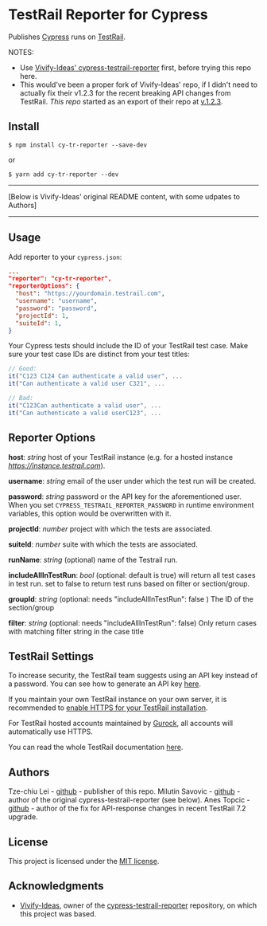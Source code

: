 # TestRail Reporter for Cypress

Publishes [Cypress](https://www.cypress.io/) runs on [TestRail](https://www.gurock.com/testrail/).

NOTES:

- Use [Vivify-Ideas' cypress-testrail-reporter](https://github.com/Vivify-Ideas/cypress-testrail-reporter) first, before trying this repo here.
- This would've been a proper fork of Vivify-Ideas' repo, if I didn't need to actually fix their v1.2.3 for the recent breaking API changes from TestRail. _This repo_ started as an export of their repo at [v.1.2.3](https://github.com/Vivify-Ideas/cypress-testrail-reporter/commit/32ed9b8c47ff2150fd0af68950f186da4c3fc066).

## Install

```shell
$ npm install cy-tr-reporter --save-dev
```

or

```
$ yarn add cy-tr-reporter --dev
```

---

[Below is Vivify-Ideas\' original README content, with some udpates to Authors]

---

## Usage

Add reporter to your `cypress.json`:

```json
...
"reporter": "cy-tr-reporter",
"reporterOptions": {
  "host": "https://yourdomain.testrail.com",
  "username": "username",
  "password": "password",
  "projectId": 1,
  "suiteId": 1,
}
```

Your Cypress tests should include the ID of your TestRail test case. Make sure
your test case IDs are distinct from your test titles:

```Javascript
// Good:
it("C123 C124 Can authenticate a valid user", ...
it("Can authenticate a valid user C321", ...

// Bad:
it("C123Can authenticate a valid user", ...
it("Can authenticate a valid userC123", ...
```

## Reporter Options

**host**: _string_ host of your TestRail instance (e.g. for a hosted instance
_https://instance.testrail.com_).

**username**: _string_ email of the user under which the test run will be
created.

**password**: _string_ password or the API key for the aforementioned user. When
you set `CYPRESS_TESTRAIL_REPORTER_PASSWORD` in runtime environment variables,
this option would be overwritten with it.

**projectId**: _number_ project with which the tests are associated.

**suiteId**: _number_ suite with which the tests are associated.

**runName**: _string_ (optional) name of the Testrail run.

**includeAllInTestRun**: _bool_ (optional: default is true) will return all test
cases in test run. set to false to return test runs based on filter or
section/group.

**groupId**: _string_ (optional: needs "includeAllInTestRun": false ) The ID of
the section/group

**filter**: _string_ (optional: needs "includeAllInTestRun": false) Only return
cases with matching filter string in the case title

## TestRail Settings

To increase security, the TestRail team suggests using an API key instead of a
password. You can see how to generate an API key
[here](http://docs.gurock.com/testrail-api2/accessing#username_and_api_key).

If you maintain your own TestRail instance on your own server, it is recommended
to
[enable HTTPS for your TestRail installation](http://docs.gurock.com/testrail-admin/admin-securing#using_https).

For TestRail hosted accounts maintained by [Gurock](http://www.gurock.com/), all
accounts will automatically use HTTPS.

You can read the whole TestRail documentation [here](http://docs.gurock.com/).

## Authors

Tze-chiu Lei - [github](https://github.com/tlei123) - publisher of this repo.
Milutin Savovic - [github](https://github.com/mickosav) - author of the original cypress-testrail-reporter (see below).
Anes Topcic - [github](https://github.com/sakalaca) - author of the fix for API-response changes in recent TestRail 7.2 upgrade.

## License

This project is licensed under the [MIT license](/LICENSE.md).

## Acknowledgments

- [Vivify-Ideas](https://github.com/vivify-ideas), owner of the [cypress-testrail-reporter](https://github.com/vivify-ideas/cypress-testrail-reporter)
  repository, on which this project was based.
